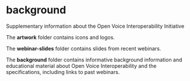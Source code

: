 # background
Supplementary information about the Open Voice Interoperability Initiative

The **artwork** folder contains icons and logos.

The **webinar-slides** folder contains slides from recent webinars.

The **background** folder contains informative background information and educational material about Open Voice Interoperability and the specifications, including links to past webinars.
